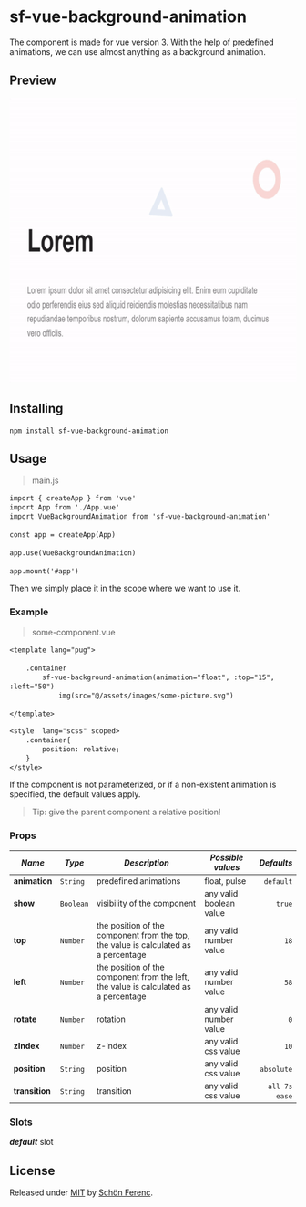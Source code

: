# sf-vue-background-animation

The component is made for vue version 3. With the help of predefined animations, we can use almost anything as a background animation.


## Preview

<img src="./src/assets/sf-vue-background-animation.gif?raw=true" alt="sf-vue-background-animation.gif"  height="500" />

## Installing

    npm install sf-vue-background-animation


## Usage

> main.js
```pug
import { createApp } from 'vue'
import App from './App.vue'
import VueBackgroundAnimation from 'sf-vue-background-animation'

const app = createApp(App)

app.use(VueBackgroundAnimation)

app.mount('#app')
```

Then we simply place it in the scope where we want to use it.

### Example

>some-component.vue
```pug
<template lang="pug">

	.container
		sf-vue-background-animation(animation="float", :top="15", :left="50")
			img(src="@/assets/images/some-picture.svg")

</template>
```
```pug
<style  lang="scss" scoped>
	.container{
		position: relative;
	}
</style>
```
If the component is not parameterized, or if a non-existent animation is specified, the default values apply.
>Tip: give the parent component a relative position!
  
### Props

|***Name***	   |***Type***|***Description***																	|***Possible values***	|***Defaults***|
|--------------|----------|-------------------------------------------------------------------------------------|-----------------------|-------------:|
|**animation** |`String`  |predefined animations   		    													|float, pulse    	  	|`default`	   |
|**show**	   |`Boolean` |visibility of the component     														|any valid boolean value|`true`		   |
|**top**	   |`Number`  |the position of the component from the top, the value is calculated as a percentage 	|any valid number value	|`18`		   |
|**left**	   |`Number`  |the position of the component from the left, the value is calculated as a percentage	|any valid number value	|`58`	  	   |
|**rotate**	   |`Number`  |rotation		    																	|any valid number value	|`0`		   |
|**zIndex**	   |`Number`  |z-index		    																	|any valid css value    |`10`	  	   |
|**position**  |`String`  |position		    																	|any valid css value  	|`absolute`    |
|**transition**|`String`  |transition		    																|any valid css value  	|`all 7s ease` |

### Slots

***default*** slot


## License

  Released under [MIT](https://github.com/schonferenc/sf-vue-background-animation/blob/main/LICENSE) by [Schön Ferenc](https://github.com/schonferenc).
